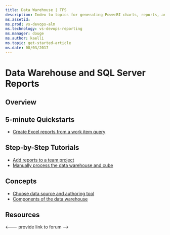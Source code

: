 ```yaml
---
title: Data Warehouse | TFS
description: Index to topics for generating PowerBI charts, reports, and dashboards for VSTS and and Team Foundation Server (TFS)  
ms.assetid:  
ms.prod: vs-devops-alm
ms.technology: vs-devops-reporting
ms.manager: douge
ms.author: kaelli
ms.topic: get-started-article 
ms.date: 08/03/2017
---
```


# Data Warehouse and SQL Server Reports    


## Overview  

<!---
[Reporting Services Reports](reporting-services-reports.md)
-->

## 5-minute Quickstarts  
- [Create Excel reports from a work item query](../excel/create-status-and-trend-excel-reports.md)  


## Step-by-Step Tutorials

- [Add reports to a team project](../admin/add-reports-to-a-team-project.md)
- [Manually process the data warehouse and cube](../admin/manually-process-data-warehouse-and-cube.md)

## Concepts 

- [Choose data source and authoring tool](../choose-source-data-authoring-tool.md)
- [Components of the data warehouse](components-data-warehouse.md)  

  
## Resources

<--- provide link to forum -->  

 
